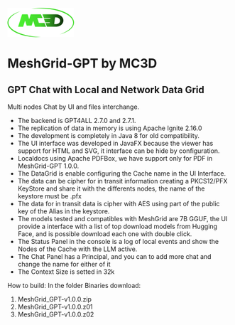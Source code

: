 <img src="images/mc3d_logo.png"/><br/>
# MeshGrid-GPT by MC3D
<h2>GPT Chat with Local and Network Data Grid</h2>
Multi nodes Chat by UI and files interchange.
<ul>
<li>The backend is GPT4ALL 2.7.0 and 2.7.1.</li>
<li>The replication of data in memory is using Apache Ignite 2.16.0</li>
<li>The development is completely in Java 8 for old compatibility.</li>
<li>The UI interface was developed in JavaFX because the viewer has support for HTML and SVG, it interface can be hide by configuration.</li>
<li>Localdocs using Apache PDFBox, we have support only for PDF in MeshGrid-GPT 1.0.0.</li>
<li>The DataGrid is enable configuring the Cache name  in the UI Interface.</li>
<li>The data can be cipher for in transit information creating a PKCS12/PFX KeyStore and share it with the differents nodes, the name of the keystore must be <cache_name>.pfx</li>
<li>The data for in transit data is cipher with AES using part of the public key of the Alias <cache> in the keystore.</li>
<li>The models tested and compatibles with MeshGrid are 7B GGUF, the UI provide a interface with a list of top download models from Hugging Face, and is possible download each one with double click.</li>
<li>The Status Panel in the console is a log of local events and show the Nodes of the Cache with the LLM active.</li>
<li>The Chat Panel has a Principal, and you can to add more chat and change the name for either of it</li>
<li> The Context Size is setted in 32k</li>
</ul>
How to build:
In the folder Binaries download: 
  <ol>
<li>MeshGrid_GPT-v1.0.0.zip</li>
<li>MeshGrid_GPT-v1.0.0.z01</li>
<li>MeshGrid_GPT-v1.0.0.z02</li>
  </ol>
